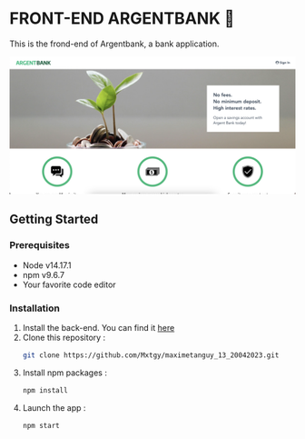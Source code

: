 # FRONT-END ARGENTBANK 🚀

This is the frond-end of Argentbank, a bank application.

![Maquette](/public/interface-argentbank.png "L'interface d'ArgentBank")

 
## Getting Started

### Prerequisites
* Node v14.17.1
* npm v9.6.7
* Your favorite code editor

### Installation
1. Install the back-end. You can find it [here](https://github.com/OpenClassrooms-Student-Center/Project-10-Bank-API)
2. Clone this repository :
   ```sh
   git clone https://github.com/Mxtgy/maximetanguy_13_20042023.git
   ```
3. Install npm packages :
   ```sh
   npm install
   ```
4. Launch the app :
   ```sh
   npm start
   ```
